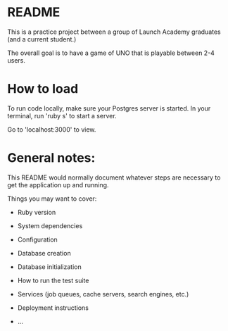 # README

This is a practice project between a group of Launch Academy graduates (and a current student.)  

The overall goal is to have a game of UNO that is playable between 2-4 users.

# How to load

To run code locally, make sure your Postgres server is started.
In your terminal, run 'ruby s' to start a server.

Go to 'localhost:3000' to view.

# General notes:

This README would normally document whatever steps are necessary to get the
application up and running.

Things you may want to cover:

* Ruby version

* System dependencies

* Configuration

* Database creation

* Database initialization

* How to run the test suite

* Services (job queues, cache servers, search engines, etc.)

* Deployment instructions

* ...
